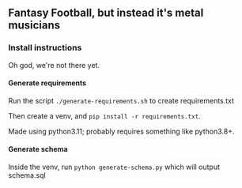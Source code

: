 ## Fantasy Football, but instead it's metal musicians

### Install instructions

Oh god, we're not there yet.

#### Generate requirements

Run the script `./generate-requirements.sh` to create requirements.txt

Then create a venv, and `pip install -r requirements.txt`.  

Made using python3.11; probably requires something like python3.8+.


#### Generate schema

Inside the venv, run `python generate-schema.py` which will output schema.sql
